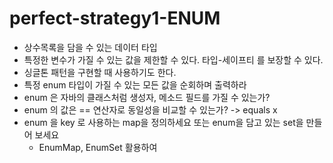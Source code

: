 # perfect-strategy1-ENUM

- 상수목록을 담을 수 있는 데이터 타입
- 특정한 변수가 가질 수 있는 값을 제한할 수 있다. 타입-세이프티 를 보장할 수 있다.
- 싱글톤 패턴을 구현할 때 사용하기도 한다.
- 특정 enum 타입이 가질 수 있는 모든 값을 순회하며 출력하라
- enum 은 자바의 클래스처럼 생성자, 메소드 필드를 가질 수 있는가?
- enum 의 값은 == 연산자로 동일성을 비교할 수 있는가? -> equals x
- enum 을 key 로 사용하는 map을 정의하세요 또는 enum을 담고 있는 set을 만들어 보세요
  - EnumMap, EnumSet 활용하여